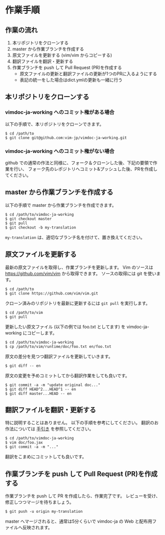 # 作業手順


## 作業の流れ

1.  本リポジトリをクローンする
2.  master から作業ブランチを作成する
3.  原文ファイルを更新する (vim/vim からコピーする)
4.  翻訳ファイルを翻訳・更新する
5.  作業ブランチを push して Pull Request (PR)を作成する
    *   原文ファイルの更新と翻訳ファイルの更新が1つのPRに入るようにする
    *   表記の統一をした場合はdict.ymlの更新も一緒に行う


##  本リポジトリをクローンする

### vimdoc-ja-working へのコミット権がある場合

以下の手順で、本リポジトリをクローンできます。

    $ cd /path/to
    $ git clone git@github.com:vim-jp/vimdoc-ja-working.git


### vimdoc-ja-working へのコミット権がない場合

github での通常の作法と同様に、フォーク＆クローンした後、下記の要領で作業を行い、
フォーク先のレポジトリへコミット&プッシュした後、PRを作成してください。


## master から作業ブランチを作成する

以下の手順で master から作業ブランチを作成できます。

    $ cd /path/to/vimdoc-ja-working
    $ git checkout master
    $ git pull
    $ git checkout -b my-translation

`my-translation` は、適切なブランチ名を付けて、置き換えてください。


## 原文ファイルを更新する

最新の原文ファイルを取得し、作業ブランチを更新します。
Vim のソースは https://github.com/vim/vim から取得できます。
ソースの取得には git を使います。

    $ cd /path/to
    $ git clone https://github.com/vim/vim.git

クローン済みのリポジトリを最新に更新するには `git pull` を実行します。

    $ cd /path/to/vim
    $ git pull

更新したい原文ファイル (以下の例では foo.txt としてます) を vimdoc-ja-working にコピーします。

    $ cd /path/to/vimdoc-ja-working
    $ cp /path/to/vim/runtime/doc/foo.txt en/foo.txt

原文の差分を見つつ翻訳ファイルを更新していきます。

    $ git diff -- en

原文の変更を予めコミットしてから翻訳作業をしても良いです。

    $ git commit -a -m "update original doc..."
    $ git diff HEAD^2...HEAD^1 -- en
    $ git diff master...HEAD -- en


## 翻訳ファイルを翻訳・更新する

特に説明することはありません。
以下の手順を参考にしてください。
翻訳のお作法については [手引き](https://github.com/vim-jp/vimdoc-ja-working/wiki/Guide) を参照してください。

    $ cd /path/to/vimdoc-ja-working
    $ vim doc/foo.jax
    $ git commit -a -m "..."

翻訳をこまめにコミットしても良いです。


## 作業ブランチを push して Pull Request (PR)を作成する

作業ブランチを push して PR を作成したら、作業完了です。
レビューを受け、修正しつつマージを待ちましょう。

    $ git push -u origin my-translation

master へマージされると、通常は5分くらいで vimdoc-ja の Web と配布用ファイルへ反映されます。